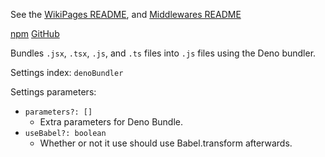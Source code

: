 See the [WikiPages README](https://github.com/RumbleWikis/WikiPages), and [Middlewares README](https://github.com/RumbleWikis/WikiPages-Middleware)

[npm](https://npmjs.com/package/@rumblewikis/wikipages-deno-bundler-middleware)
[GitHub](https://github.com/RumbleWikis/WikiPages-Middleware/tree/master/middleware/deno-bundler)

Bundles `.jsx`, `.tsx`, `.js`, and `.ts` files into `.js` files using the Deno bundler.

Settings index: `denoBundler`

Settings parameters:
* `parameters?: []`
  * Extra parameters for Deno Bundle.
* `useBabel?: boolean`
  * Whether or not it use should use Babel.transform afterwards.